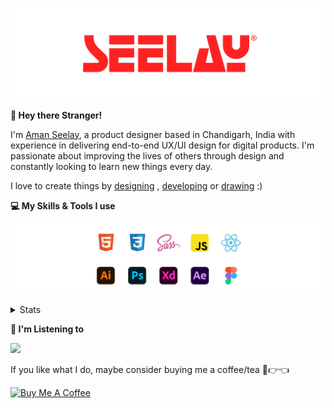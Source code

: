 [![banner](./images/seelay.svg)](https://www.seelay.in)

**👋 Hey there Stranger!**

I'm [Aman Seelay](https://www.seelay.in), a product designer based in Chandigarh, India with experience in delivering end-to-end UX/UI design for digital products. I'm passionate about improving the lives of others through design and constantly looking to learn new things every day.

I love to create things by [designing](https://www.seelay.in/#work) , [developing](https://www.seelay.in/#projects) or [drawing](https://art.seelay.in) :)

**💻 My Skills & Tools I use**

[![banner](./images/skills&tools.svg)](https://www.seelay.in/about)

<details>
  <summary>Stats</summary>

---

<!--START_SECTION:waka-->
![Profile Views](http://img.shields.io/badge/Profile%20Views-2-blue)

**🐱 My GitHub Data** 

> 📦 765.4 kB Used in GitHub's Storage 
 > 
> 🏆 77 Contributions in the Year 2024
 > 
> 💼 Opted to Hire
 > 
> 📜 1 Public Repository 
 > 
> 🔑 47 Private Repository 
 > 
**I'm a Night 🦉** 

```text
🌞 Morning                306 commits         ████░░░░░░░░░░░░░░░░░░░░░   15.96 % 
🌆 Daytime                317 commits         ████░░░░░░░░░░░░░░░░░░░░░   16.54 % 
🌃 Evening                591 commits         ████████░░░░░░░░░░░░░░░░░   30.83 % 
🌙 Night                  703 commits         █████████░░░░░░░░░░░░░░░░   36.67 % 
```
📅 **I'm Most Productive on Sunday** 

```text
Monday                   243 commits         ███░░░░░░░░░░░░░░░░░░░░░░   12.68 % 
Tuesday                  306 commits         ████░░░░░░░░░░░░░░░░░░░░░   15.96 % 
Wednesday                173 commits         ██░░░░░░░░░░░░░░░░░░░░░░░   09.02 % 
Thursday                 333 commits         ████░░░░░░░░░░░░░░░░░░░░░   17.37 % 
Friday                   219 commits         ███░░░░░░░░░░░░░░░░░░░░░░   11.42 % 
Saturday                 292 commits         ████░░░░░░░░░░░░░░░░░░░░░   15.23 % 
Sunday                   351 commits         █████░░░░░░░░░░░░░░░░░░░░   18.31 % 
```


📊 **This Week I Spent My Time On** 

```text
🕑︎ Time Zone: Asia/Kolkata

💬 Programming Languages: 
Markdown                 1 hr 40 mins        ███████████░░░░░░░░░░░░░░   42.89 % 
JavaScript               1 hr 16 mins        ████████░░░░░░░░░░░░░░░░░   32.51 % 
Other                    45 mins             █████░░░░░░░░░░░░░░░░░░░░   19.52 % 
JSON                     11 mins             █░░░░░░░░░░░░░░░░░░░░░░░░   04.83 % 
HTML                     0 secs              ░░░░░░░░░░░░░░░░░░░░░░░░░   00.15 % 

🔥 Editors: 
VS Code                  3 hrs 8 mins        ████████████████████░░░░░   80.48 % 
Chrome                   42 mins             ████░░░░░░░░░░░░░░░░░░░░░   18.00 % 
Edge                     3 mins              ░░░░░░░░░░░░░░░░░░░░░░░░░   01.52 % 

💻 Operating System: 
Windows                  3 hrs 54 mins       █████████████████████████   100.00 % 
```

**I Mostly Code in JavaScript** 

```text
JavaScript               28 repos            ██████████████░░░░░░░░░░░   57.14 % 
TypeScript               13 repos            ███████░░░░░░░░░░░░░░░░░░   26.53 % 
HTML                     5 repos             ███░░░░░░░░░░░░░░░░░░░░░░   10.20 % 
Java                     3 repos             ██░░░░░░░░░░░░░░░░░░░░░░░   06.12 % 
```




 Last Updated on 10/10/2024 06:47:19 UTC
<!--END_SECTION:waka-->

---

 </details>

**🎵 I'm Listening to**

<object data="https://now-play.vercel.app/api/generate?uid=7a17a86e-d6b7-43b5-8d9c-1d6dae42a779" >

  <img src="https://now-play.vercel.app/api/generate?uid=7a17a86e-d6b7-43b5-8d9c-1d6dae42a779" />

</object>

If you like what I do, maybe consider buying me a coffee/tea 🥺👉👈

<a href="https://www.buymeacoffee.com/seelay" target="_blank"><img src="https://cdn.buymeacoffee.com/buttons/v2/default-red.png" alt="Buy Me A Coffee" width="150" ></a>

